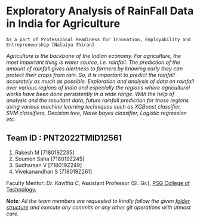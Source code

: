 # Exploratory Analysis of RainFall Data in India for Agriculture
`As a part of Professional Readiness for Innovation, Employability and Entrepreneurship [Nalaiya Thiran]`

_Agriculture is the backbone of the Indian economy. For agriculture, the most important thing is water source, i.e. rainfall. The prediction of the amount of rainfall gives alertness to farmers by knowing early they can protect their crops from rain. So, it is important to predict the rainfall accurately as much as possible. Exploration and analysis of data on rainfall over various regions of India and especially the regions where agricultural works have been done persistently in a wide range. With the help of analysis and the resultant data, future rainfall prediction for those regions using various machine learning techniques such as XGBoost classifier, SVM classifiers, Decision tree, Naive bayes classifier, Logistic regression etc._


## Team ID : PNT2022TMID12561
1. Rakesh M [718019Z235]
2. Soumen Saha [718019Z245]
3. Sudharsan V [718019Z249]
4. Vivekanandhan S [718019Z261]

 
[comment]: # (Industry Mentors: _Mahidhar_, _Mohammed Azhar Uddin_)

Faculty Mentor: _Dr. Kavitha C_, Assistant Professor (Sl. Gr.), [PSG College of Technology.](https://www.psgtech.edu/)

_**Note**: All the team members are requested to kindly follow the given [folder structure](https://drive.google.com/file/d/1nQ4Bs3THdvdZPk63skIj-jWKR0ineYKR/view?usp=sharing) and execute any commits or any other git operations with utmost care._
